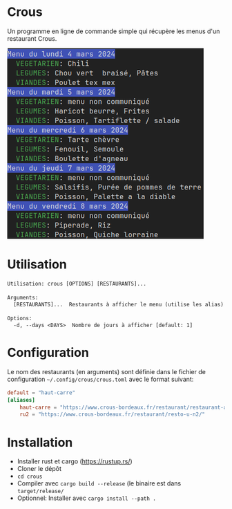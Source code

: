# Crous

Un programme en ligne de commande simple qui récupère les menus d'un restaurant Crous.

![example](./example.png)

# Utilisation

```
Utilisation: crous [OPTIONS] [RESTAURANTS]...

Arguments:
  [RESTAURANTS]...  Restaurants à afficher le menu (utilise les alias)

Options:
  -d, --days <DAYS>  Nombre de jours à afficher [default: 1]
```

# Configuration

Le nom des restaurants (en arguments) sont définie dans le fichier de configuration `~/.config/crous/crous.toml` avec le format suivant:

```toml
default = "haut-carre"
[aliases]
    haut-carre = "https://www.crous-bordeaux.fr/restaurant/restaurant-administratif-le-haut-carre-3/"
    ru2 = "https://www.crous-bordeaux.fr/restaurant/resto-u-n2/"
```


# Installation

- Installer rust et cargo (https://rustup.rs/)
- Cloner le dépôt
- `cd crous`
- Compiler avec `cargo build --release` (le binaire est dans `target/release/`
- Optionnel: Installer avec `cargo install --path .`

